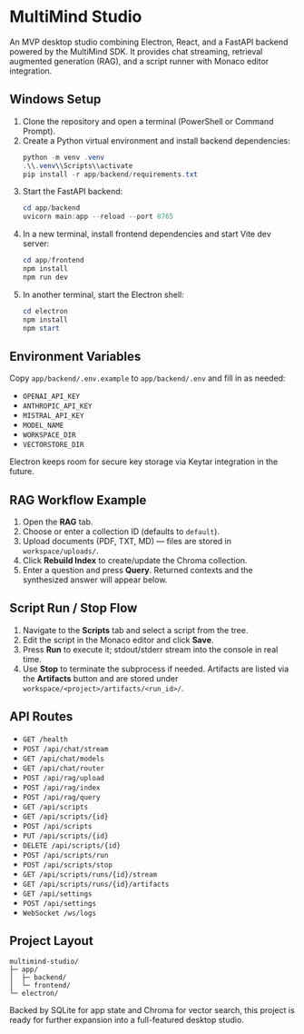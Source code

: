 # MultiMind Studio

An MVP desktop studio combining Electron, React, and a FastAPI backend powered by the MultiMind SDK. It provides chat streaming, retrieval augmented generation (RAG), and a script runner with Monaco editor integration.

## Windows Setup

1. Clone the repository and open a terminal (PowerShell or Command Prompt).
2. Create a Python virtual environment and install backend dependencies:
   ```powershell
   python -m venv .venv
   .\\.venv\\Scripts\\activate
   pip install -r app/backend/requirements.txt
   ```
3. Start the FastAPI backend:
   ```powershell
   cd app/backend
   uvicorn main:app --reload --port 8765
   ```
4. In a new terminal, install frontend dependencies and start Vite dev server:
   ```powershell
   cd app/frontend
   npm install
   npm run dev
   ```
5. In another terminal, start the Electron shell:
   ```powershell
   cd electron
   npm install
   npm start
   ```

## Environment Variables

Copy `app/backend/.env.example` to `app/backend/.env` and fill in as needed:

- `OPENAI_API_KEY`
- `ANTHROPIC_API_KEY`
- `MISTRAL_API_KEY`
- `MODEL_NAME`
- `WORKSPACE_DIR`
- `VECTORSTORE_DIR`

Electron keeps room for secure key storage via Keytar integration in the future.

## RAG Workflow Example

1. Open the **RAG** tab.
2. Choose or enter a collection ID (defaults to `default`).
3. Upload documents (PDF, TXT, MD) — files are stored in `workspace/uploads/`.
4. Click **Rebuild Index** to create/update the Chroma collection.
5. Enter a question and press **Query**. Returned contexts and the synthesized answer will appear below.

## Script Run / Stop Flow

1. Navigate to the **Scripts** tab and select a script from the tree.
2. Edit the script in the Monaco editor and click **Save**.
3. Press **Run** to execute it; stdout/stderr stream into the console in real time.
4. Use **Stop** to terminate the subprocess if needed. Artifacts are listed via the **Artifacts** button and are stored under `workspace/<project>/artifacts/<run_id>/`.

## API Routes

- `GET /health`
- `POST /api/chat/stream`
- `GET /api/chat/models`
- `GET /api/chat/router`
- `POST /api/rag/upload`
- `POST /api/rag/index`
- `POST /api/rag/query`
- `GET /api/scripts`
- `GET /api/scripts/{id}`
- `POST /api/scripts`
- `PUT /api/scripts/{id}`
- `DELETE /api/scripts/{id}`
- `POST /api/scripts/run`
- `POST /api/scripts/stop`
- `GET /api/scripts/runs/{id}/stream`
- `GET /api/scripts/runs/{id}/artifacts`
- `GET /api/settings`
- `POST /api/settings`
- `WebSocket /ws/logs`

## Project Layout

```
multimind-studio/
├─ app/
│  ├─ backend/
│  └─ frontend/
└─ electron/
```

Backed by SQLite for app state and Chroma for vector search, this project is ready for further expansion into a full-featured desktop studio.
